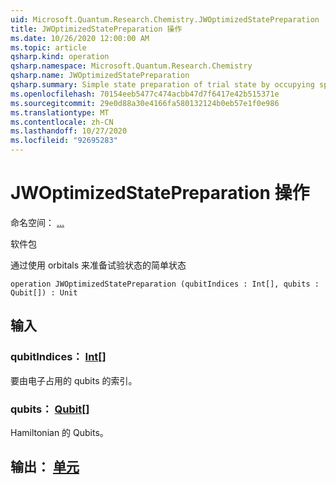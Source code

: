 ```yaml
---
uid: Microsoft.Quantum.Research.Chemistry.JWOptimizedStatePreparation
title: JWOptimizedStatePreparation 操作
ms.date: 10/26/2020 12:00:00 AM
ms.topic: article
qsharp.kind: operation
qsharp.namespace: Microsoft.Quantum.Research.Chemistry
qsharp.name: JWOptimizedStatePreparation
qsharp.summary: Simple state preparation of trial state by occupying spin-orbitals
ms.openlocfilehash: 70154eeb5477c474acbb47d7f6417e42b515371e
ms.sourcegitcommit: 29e0d88a30e4166fa580132124b0eb57e1f0e986
ms.translationtype: MT
ms.contentlocale: zh-CN
ms.lasthandoff: 10/27/2020
ms.locfileid: "92695283"
---
```

# <a name="jwoptimizedstatepreparation-operation"></a>JWOptimizedStatePreparation 操作

命名空间： [...](xref:Microsoft.Quantum.Research.Chemistry)

软件包 [](https://nuget.org/packages/)


通过使用 orbitals 来准备试验状态的简单状态

```qsharp
operation JWOptimizedStatePreparation (qubitIndices : Int[], qubits : Qubit[]) : Unit
```


## <a name="input"></a>输入

### <a name="qubitindices--int"></a>qubitIndices： [Int](xref:microsoft.quantum.lang-ref.int)[]

要由电子占用的 qubits 的索引。


### <a name="qubits--qubit"></a>qubits： [Qubit](xref:microsoft.quantum.lang-ref.qubit)[]

Hamiltonian 的 Qubits。



## <a name="output--unit"></a>输出： [单元](xref:microsoft.quantum.lang-ref.unit)

